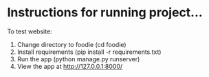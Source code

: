 # Instructions for running project...

To test website:
1. Change directory to foodie (cd foodie)
2. Install requirements (pip install -r requirements.txt)
3. Run the app (python manage.py runserver)
4. View the app at http://127.0.0.1:8000/
